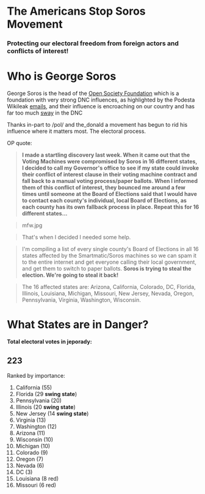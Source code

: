 # The Americans Stop Soros Movement
### Protecting our electoral freedom from foreign actors and conflicts of interest!




# Who is George Soros

George Soros is the head of the [Open Society Foundation](https://en.wikipedia.org/wiki/Open_society) which is a foundation with very strong DNC influences, as highlighted by the Podesta Wikileak [emails](https://wikileaks.org/podesta-emails/emailid/14273), and their influence is encroaching on our country and has far too much [sway](https://www.wikileaks.org/podesta-emails/emailid/15201) in the DNC

Thanks in-part to /pol/ and the_donald a movement has begun to rid his influence where it matters most. The electoral process.

OP quote:

> **I made a startling discovery last week. When it came out that the Voting Machines were compromised by Soros in 16 different states, I decided to call my Governor's office to see if my state could invoke their conflict of interest clause in their voting machine contract and fall back to a manual voting process/paper ballots.
When I informed them of this conflict of interest, they bounced me around a few times until someone at the Board of Elections said that I would have to contact each county's individual, local Board of Elections, as each county has its own fallback process in place.
Repeat this for 16 different states...**

> mfw.jpg

> That's when I decided I needed some help.

> I'm compiling a list of every single county's Board of Elections in all 16 states affected by the Smartmatic/Soros machines so we can spam it to the entire internet and get everyone calling their local government, and get them to switch to paper ballots. **Soros is trying to steal the election. We're going to steal it back!**

> The 16 affected states are:
Arizona, California, Colorado, DC, Florida, Illinois, Louisiana, Michigan, Missouri, New Jersey, Nevada, Oregon, Pennsylvania, Virginia, Washington, Wisconsin.

# What States are in Danger?

**Total electoral votes in jeporady:**
## **223**

Ranked by importance: 

1. California (55)
2. Florida (29 **swing state**)
3. Pennsylvania (20)
4. Illinois (20 **swing state**)
5. New Jersey (14 **swing state**)
6. Virginia (13)
7. Washington (12)
8. Arizona (11)  
9. Wisconsin (10) 
10. Michigan (10) 
11. Colorado (9) 
12. Oregon (7) 
13. Nevada (6)
14. DC (3)
15. Louisiana (8 red)
16. Missouri (6 red)
              
